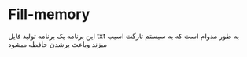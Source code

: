 # Fill-memory
این برنامه یک برنامه تولید فایل txt به طور مدوام است که به سیستم تارگت اسیب میزند وباعث پرشدن حافظه میشود
